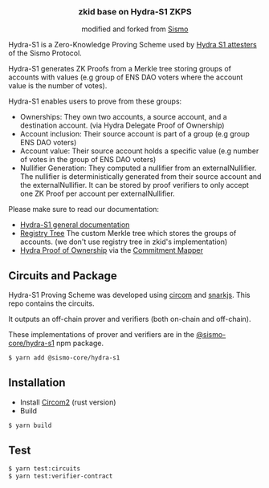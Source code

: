 <br />

  <h3 align="center">
    zkid base on Hydra-S1 ZKPS
  </h3>


  <p align="center">
    modified and forked from <a href="https://www.docs.sismo.io/" target="_blank">Sismo</a>
  </p>
  

Hydra-S1 is a Zero-Knowledge Proving Scheme used by [Hydra S1 attesters](https://github.com/sismo-core/sismo-protocol/tree/main/contracts/attesters/hydra-s1) of the Sismo Protocol.

Hydra-S1 generates ZK Proofs from a Merkle tree storing groups of accounts with values (e.g group of ENS DAO voters where the account value is the number of votes). 

Hydra-S1 enables users to prove from these groups: 
- Ownerships: They own two accounts, a source account, and a destination account. (via Hydra Delegate Proof of Ownership)
- Account inclusion: Their source account is part of a group (e.g group ENS DAO voters)
- Account value: Their source account holds a specific value (e.g number of votes in the group of ENS DAO voters) 
- Nullifier Generation: They computed a nullifier from an externalNullifier. The nullifier is deterministically generated from their source account and the externalNullifier. It can be stored by proof verifiers to only accept one ZK Proof per account per externalNullifier.
  
Please make sure to read our documentation:
-  [Hydra-S1 general documentation](https://hydra-s1.docs.sismo.io)
-  [Registry Tree](https://registry-tree.docs.sismo.io) The custom Merkle tree which stores the groups of accounts. (we don't use registry tree in zkid's implementation)
- [Hydra Proof of Ownership](https://hydra.docs.sismo.io) via the [Commitment Mapper](https://commitment-mapper.docs.sismo.io)

## Circuits and Package

Hydra-S1 Proving Scheme was developed using [circom](https://github.com/iden3/circom) and [snarkjs](https://github.com/iden3/snarkjs). This repo contains the circuits.

It outputs an off-chain prover and verifiers (both on-chain and off-chain).

These implementations of prover and verifiers are in the [@sismo-core/hydra-s1](./package) npm package.

```sh
$ yarn add @sismo-core/hydra-s1
```

## Installation

- Install [Circom2](https://docs.circom.io/getting-started/installation/) (rust version)
- Build

```sh
$ yarn build
```

## Test

```sh
$ yarn test:circuits
$ yarn test:verifier-contract
```